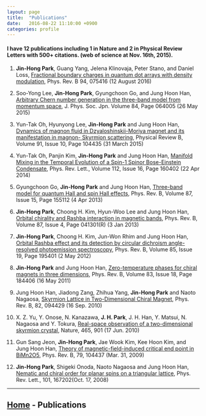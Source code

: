 ```yaml
---
layout: page
title:  "Publications"
date:   2016-08-22 11:10:00 +0900
categories: profile
---
```




#### I have 12 publications including 1 in Nature and 2 in Physical Review Letters with 500+ citations. (web of science at Nov. 16th, 2015).


1.  __Jin-Hong Park__, Guang Yang, Jelena Klinovaja, Peter Stano, and Daniel Loss, [Fractional boundary charges in quantum dot arrays with density modulation](http://journals.aps.org/prb/abstract/10.1103/PhysRevB.94.075416), Phys. Rev. B 94, 075416 (12 August 2016)


1.  Soo-Yong Lee,  __Jin-Hong Park__, Gyungchoon Go, and Jung Hoon Han, [Arbitrary Chern number generation in the three-band model from momentum space](http://journals.jps.jp/doi/abs/10.7566/JPSJ.84.064005), J. Phys. Soc. Jpn. Volume 84, Page 064005 (26 May 2015)

1.  Yun-Tak Oh, Hyunyong Lee, __Jin-Hong Park__ and Jung Hoon Han, [Dynamics of magnon fluid in Dzyaloshinskii-Moriya magnet and its manifestation in magnon- Skyrmion scattering](http://journals.aps.org/prb/abstract/10.1103/PhysRevB.91.104435), Physical Review B, Volume 91, Issue 10, Page 104435 (31 March 2015)

1.    Yun-Tak Oh, Panjin Kim, __Jin-Hong Park__ and Jung Hoon Han, [Manifold Mixing in the Temporal Evolution of a Spin-1 Spinor Bose-Einstein Condensate](http://journals.aps.org/prl/abstract/10.1103/PhysRevLett.112.160402), Phys. Rev. Lett., Volume 112, Issue 16, Page 160402 (22 Apr 2014)

1.    Gyungchoon Go, __Jin-Hong Park__ and Jung Hoon Han, [Three-band model for quantum Hall and spin Hall effects](http://journals.aps.org/prb/abstract/10.1103/PhysRevB.87.155112), Phys. Rev. B, Volume 87, Issue 15, Page 155112 (4 Apr 2013)

1.    __Jin-Hong Park__, Choong H. Kim, Hyun-Woo Lee and Jung Hoon Han, [Orbital chirality and Rashba interaction in magnetic bands](http://journals.aps.org/prb/abstract/10.1103/PhysRevB.87.041301), Phys. Rev. B, Volume 87, Issue 4, Page 041301(R) (3 Jan 2013)

1.   __Jin-Hong Park__, Choong H. Kim, Jun-Won Rhim and Jung Hoon Han, [Orbital Rashba effect and its detection by circular dichroism angle-resolved photoemission spectroscopy](http://journals.aps.org/prb/abstract/10.1103/PhysRevB.85.195401), Phys. Rev. B, Volume 85, Issue 19, Page 195401 (2 May 2012)

1.   __Jin-Hong Park__ and Jung Hoon Han, [Zero-temperature phases for chiral magnets in three dimensions](http://journals.aps.org/prb/abstract/10.1103/PhysRevB.83.184406), Phys. Rev. B, Volume 83, Issue 18, Page 184406 (16 May 2011)

1.    Jung Hoon Han, Jiadong Zang, Zhihua Yang, __Jin-Hong Park__ and Naoto Nagaosa, [Skyrmion Lattice in Two-Dimensional Chiral Magnet](http://journals.aps.org/prb/abstract/10.1103/PhysRevB.82.094429), Phys. Rev. B, 82, 094429 (16 Sep. 2010)

1.   X. Z. Yu, Y. Onose, N. Kanazawa, __J. H. Park__, J. H. Han, Y. Matsui, N. Nagaosa and Y. Tokura, [Real-space observation of a two-dimensional skyrmion crystal](http://www.nature.com/nature/journal/v465/n7300/full/nature09124.html), Nature, 465, 901 (17 Jun. 2010)

1.    Gun Sang Jeon, __Jin-Hong Park__, Jae Wook Kim, Kee Hoon Kim, and Jung Hoon Han, [Theory of magnetic-field-induced critical end point in BiMn2O5](http://journals.aps.org/prb/abstract/10.1103/PhysRevB.79.104437), Phys. Rev. B, 79, 104437 (Mar. 31, 2009)

1.    __Jin-Hong Park__, Shigeki Onoda, Naoto Nagaosa and Jung Hoon Han, [Nematic and chiral order for planar spins on a triangular lattice](http://journals.aps.org/prl/abstract/10.1103/PhysRevLett.101.167202), Phys. Rev. Lett., 101, 167202(Oct. 17, 2008)

---

[Home](/blog) - Publications 
---

